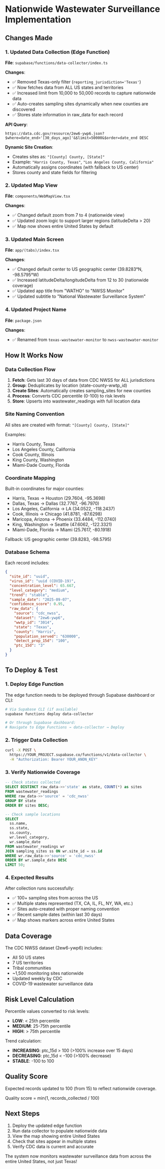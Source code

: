 # Nationwide Wastewater Surveillance Implementation

## Changes Made

### 1. Updated Data Collection (Edge Function)
**File**: `supabase/functions/data-collector/index.ts`

**Changes**:
- ✅ Removed Texas-only filter (`reporting_jurisdiction='Texas'`)
- ✅ Now fetches data from ALL US states and territories
- ✅ Increased limit from 10,000 to 50,000 records to capture nationwide data
- ✅ Auto-creates sampling sites dynamically when new counties are discovered
- ✅ Stores state information in raw_data for each record

**API Query**:
```
https://data.cdc.gov/resource/2ew6-ywp6.json?$where=date_end>'[30_days_ago]'&$limit=50000&$order=date_end DESC
```

**Dynamic Site Creation**:
- Creates sites as: `"[County] County, [State]"`
- Example: `"Harris County, Texas"`, `"Los Angeles County, California"`
- Automatically assigns coordinates (with fallback to US center)
- Stores county and state fields for filtering

### 2. Updated Map View
**File**: `components/WebMapView.tsx`

**Changes**:
- ✅ Changed default zoom from 7 to 4 (nationwide view)
- ✅ Updated zoom logic to support larger regions (latitudeDelta > 20)
- ✅ Map now shows entire United States by default

### 3. Updated Main Screen
**File**: `app/(tabs)/index.tsx`

**Changes**:
- ✅ Changed default center to US geographic center (39.8283°N, -98.5795°W)
- ✅ Increased latitudeDelta/longitudeDelta from 12 to 30 (nationwide coverage)
- ✅ Updated app title from "WATHO" to "NWSS Monitor"
- ✅ Updated subtitle to "National Wastewater Surveillance System"

### 4. Updated Project Name
**File**: `package.json`

**Changes**:
- ✅ Renamed from `texas-wastewater-monitor` to `nwss-wastewater-monitor`

## How It Works Now

### Data Collection Flow

1. **Fetch**: Gets last 30 days of data from CDC NWSS for ALL jurisdictions
2. **Group**: Deduplicates by location (state-county-wwtp_id)
3. **Create Sites**: Automatically creates sampling_sites for new counties
4. **Process**: Converts CDC percentile (0-100) to risk levels
5. **Store**: Upserts into wastewater_readings with full location data

### Site Naming Convention

All sites are created with format: `"[County] County, [State]"`

Examples:
- Harris County, Texas
- Los Angeles County, California
- Cook County, Illinois
- King County, Washington
- Miami-Dade County, Florida

### Coordinate Mapping

Built-in coordinates for major counties:
- Harris, Texas → Houston (29.7604, -95.3698)
- Dallas, Texas → Dallas (32.7767, -96.7970)
- Los Angeles, California → LA (34.0522, -118.2437)
- Cook, Illinois → Chicago (41.8781, -87.6298)
- Maricopa, Arizona → Phoenix (33.4484, -112.0740)
- King, Washington → Seattle (47.6062, -122.3321)
- Miami-Dade, Florida → Miami (25.7617, -80.1918)

Fallback: US geographic center (39.8283, -98.5795)

### Database Schema

Each record includes:
```json
{
  "site_id": "uuid",
  "virus_id": "uuid (COVID-19)",
  "concentration_level": 65.667,
  "level_category": "medium",
  "trend": "stable",
  "sample_date": "2025-09-07",
  "confidence_score": 0.95,
  "raw_data": {
    "source": "cdc_nwss",
    "dataset": "2ew6-ywp6",
    "wwtp_id": "3014",
    "state": "Texas",
    "county": "Harris",
    "population_served": "630000",
    "detect_prop_15d": "100",
    "ptc_15d": "3"
  }
}
```

## To Deploy & Test

### 1. Deploy Edge Function

The edge function needs to be deployed through Supabase dashboard or CLI:

```bash
# Via Supabase CLI (if available)
supabase functions deploy data-collector

# Or through Supabase dashboard:
# Navigate to Edge Functions → data-collector → Deploy
```

### 2. Trigger Data Collection

```bash
curl -X POST \
  https://YOUR_PROJECT.supabase.co/functions/v1/data-collector \
  -H "Authorization: Bearer YOUR_ANON_KEY"
```

### 3. Verify Nationwide Coverage

```sql
-- Check states collected
SELECT DISTINCT raw_data->>'state' as state, COUNT(*) as sites
FROM wastewater_readings
WHERE raw_data->>'source' = 'cdc_nwss'
GROUP BY state
ORDER BY sites DESC;

-- Check sample locations
SELECT 
  ss.name,
  ss.state,
  ss.county,
  wr.level_category,
  wr.sample_date
FROM wastewater_readings wr
JOIN sampling_sites ss ON wr.site_id = ss.id
WHERE wr.raw_data->>'source' = 'cdc_nwss'
ORDER BY wr.sample_date DESC
LIMIT 50;
```

### 4. Expected Results

After collection runs successfully:
- ✅ 100+ sampling sites from across the US
- ✅ Multiple states represented (TX, CA, IL, FL, NY, WA, etc.)
- ✅ Sites auto-created with proper naming convention
- ✅ Recent sample dates (within last 30 days)
- ✅ Map shows markers across entire United States

## Data Coverage

The CDC NWSS dataset (2ew6-ywp6) includes:
- All 50 US states
- 7 US territories
- Tribal communities
- ~1,500 monitoring sites nationwide
- Updated weekly by CDC
- COVID-19 wastewater surveillance data

## Risk Level Calculation

Percentile values converted to risk levels:
- **LOW**: < 25th percentile
- **MEDIUM**: 25-75th percentile
- **HIGH**: > 75th percentile

Trend calculation:
- **INCREASING**: ptc_15d > 100 (>100% increase over 15 days)
- **DECREASING**: ptc_15d < -100 (>100% decrease)
- **STABLE**: -100 to 100

## Quality Score

Expected records updated to 100 (from 15) to reflect nationwide coverage.

Quality score = min(1, records_collected / 100)

## Next Steps

1. Deploy the updated edge function
2. Run data collector to populate nationwide data
3. View the map showing entire United States
4. Check that sites appear in multiple states
5. Verify CDC data is current and accurate

The system now monitors wastewater surveillance data from across the entire United States, not just Texas!
